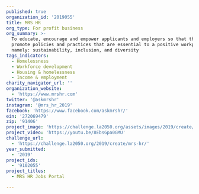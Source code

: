```yaml
---
published: true
organization_id: '2019055'
title: MRS HR
org_type: For profit business
org_summary: >-
  To educate, encourage and empower applicants and employers so that they can
  promote policies and practices that are essential to a positive workplace,
  namely: sustainability, inclusion, and diversity
tags_indicators:
  - Homelessness
  - Workforce development
  - Housing & homelessness
  - Income & employment
charity_navigator_url: ''
organization_website:
  - 'https://www.mrshr.com'
twitter: '@askmrshr'
instagram: '@mrs_hr_2019'
facebook: 'https://www.facebook.com/askmrshr/'
ein: '272069479'
zip: '91406'
project_image: 'https://challenge.la2050.org/assets/images/2019/create/2048-wide/mrs-hr.jpg'
project_video: 'https://youtu.be/8EbsGpa0GMU'
challenge_url:
  - 'https://challenge.la2050.org/2019/create/mrs-hr/'
year_submitted:
  - '2019'
project_ids:
  - '9102055'
project_titles:
  - MRS HR Jobs Portal

---
```

